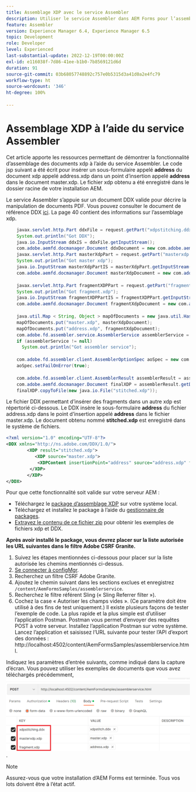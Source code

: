 ```yaml
---
title: Assemblage XDP avec le service Assembler
description: Utiliser le service Assembler dans AEM Forms pour l’assemblage XDP
feature: Assembler
version: Experience Manager 6.4, Experience Manager 6.5
topic: Development
role: Developer
level: Experienced
last-substantial-update: 2022-12-19T00:00:00Z
exl-id: e116038f-7d86-41ee-b1b0-7b8569121d6d
duration: 91
source-git-commit: 03b68057748892c757e0b5315d3a41d0a2e4fc79
workflow-type: ht
source-wordcount: '346'
ht-degree: 100%

---
```


# Assemblage XDP à l’aide du service Assembler

Cet article apporte les ressources permettant de démontrer la fonctionnalité d’assemblage des documents xdp à l’aide du service Assembler.
Le code jsp suivant a été écrit pour insérer un sous-formulaire appelé **address** du document xdp appelé address.xdp dans un point d’insertion appelé **address** dans le document master.xdp. Le fichier xdp obtenu a été enregistré dans le dossier racine de votre installation AEM.

Le service Assembler s’appuie sur un document DDX valide pour décrire la manipulation de documents PDF. Vous pouvez consulter le document de référence DDX [ici](assets/ddxRef.pdf). La page 40 contient des informations sur l’assemblage xdp.

```java
    javax.servlet.http.Part ddxFile = request.getPart("xdpstitching.ddx");
    System.out.println("Got DDX");
    java.io.InputStream ddxIS = ddxFile.getInputStream();
    com.adobe.aemfd.docmanager.Document ddxDocument = new com.adobe.aemfd.docmanager.Document(ddxIS);
    javax.servlet.http.Part masterXdpPart = request.getPart("masterxdp.xdp");
    System.out.println("Got master xdp");
    java.io.InputStream masterXdpPartIS = masterXdpPart.getInputStream();
    com.adobe.aemfd.docmanager.Document masterXdpDocument = new com.adobe.aemfd.docmanager.Document(masterXdpPartIS);

    javax.servlet.http.Part fragmentXDPPart = request.getPart("fragment.xdp");
    System.out.println("Got fragment.xdp");
    java.io.InputStream fragmentXDPPartIS = fragmentXDPPart.getInputStream();
    com.adobe.aemfd.docmanager.Document fragmentXdpDocument = new com.adobe.aemfd.docmanager.Document(fragmentXDPPartIS);

    java.util.Map < String, Object > mapOfDocuments = new java.util.HashMap < String, Object > ();
    mapOfDocuments.put("master.xdp", masterXdpDocument);
    mapOfDocuments.put("address.xdp", fragmentXdpDocument);
    com.adobe.fd.assembler.service.AssemblerService assemblerService = sling.getService(com.adobe.fd.assembler.service.AssemblerService.class);
    if (assemblerService != null)
      System.out.println("Got assembler service");

    com.adobe.fd.assembler.client.AssemblerOptionSpec aoSpec = new com.adobe.fd.assembler.client.AssemblerOptionSpec();
    aoSpec.setFailOnError(true);

    com.adobe.fd.assembler.client.AssemblerResult assemblerResult = assemblerService.invoke(ddxDocument, mapOfDocuments, aoSpec);
    com.adobe.aemfd.docmanager.Document finalXDP = assemblerResult.getDocuments().get("stitched.xdp");
    finalXDP.copyToFile(new java.io.File("stitched.xdp"));
```

Le fichier DDX permettant d’insérer des fragments dans un autre xdp est répertorié ci-dessous. Le DDX insère le sous-formulaire **address** du fichier address.xdp dans le point d’insertion appelé **address** dans le fichier master.xdp. Le document obtenu nommé **stitched.xdp** est enregistré dans le système de fichiers.

```xml
<?xml version="1.0" encoding="UTF-8"?> 
<DDX xmlns="http://ns.adobe.com/DDX/1.0/"> 
        <XDP result="stitched.xdp"> 
           <XDP source="master.xdp"> 
            <XDPContent insertionPoint="address" source="address.xdp" fragment="address"/> 
         </XDP> 
        </XDP>         
</DDX>
```

Pour que cette fonctionnalité soit valide sur votre serveur AEM :

* Téléchargez le [package d’assemblage XDP](assets/xdp-stitching.zip) sur votre système local.
* Téléchargez et installez le package à l’aide du [gestionnaire de packages](http://localhost:4502/crx/packmgr/index.jsp).
* [Extrayez le contenu de ce fichier zip](assets/xdp-and-ddx.zip) pour obtenir les exemples de fichiers xdp et DDX.

**Après avoir installé le package, vous devrez placer sur la liste autorisée les URL suivantes dans le filtre Adobe CSRF Granite.**

1. Suivez les étapes mentionnées ci-dessous pour placer sur la liste autorisée les chemins mentionnés ci-dessus.
1. [Se connecter à configMgr](http://localhost:4502/system/console/configMgr).
1. Recherchez un filtre CSRF Adobe Granite.
1. Ajoutez le chemin suivant dans les sections exclues et enregistrez `/content/AemFormsSamples/assemblerservice`.
1. Recherchez le filtre référent Sling (« Sling Referrer filter »).
1. Cochez la case « Autoriser les champs vides ». (Ce paramètre doit être utilisé à des fins de test uniquement.)
Il existe plusieurs façons de tester l’exemple de code. La plus rapide et la plus simple est d’utiliser l’application Postman. Postman vous permet d’envoyer des requêtes POST à votre serveur. Installez l’application Postman sur votre système.
Lancez l’application et saisissez l’URL suivante pour tester l’API d’export des données :
http://localhost:4502/content/AemFormsSamples/assemblerservice.html.

Indiquez les paramètres d’entrée suivants, comme indiqué dans la capture d’écran. Vous pouvez utiliser les exemples de documents que vous avez téléchargés précédemment,
![xdp-stitch-postman](assets/xdp-stitching-postman.png).

>[!NOTE]
>
>Assurez-vous que votre installation d’AEM Forms est terminée. Tous vos lots doivent être à l’état actif.
>
